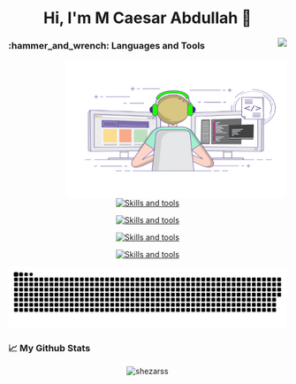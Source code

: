 <h1 align="center">Hi, I'm M Caesar Abdullah 👋 </h1>
<img align="right" src="https://visitor-badge.laobi.icu/badge?page_id=shezars.shezarss&left_color=royalblue&right_color=black"  />

<h3 align="left">:hammer_and_wrench: Languages and Tools</h3>

<img align="right" height="250" width="400" src="https://raw.githubusercontent.com/mikonoid/mikonoid/main/images/gifs/coder3.gif" />

<p align="center">
  <a href="https://skillicons.dev">
    <img src="https://skillicons.dev/icons?i=html,css,jquery,js,ts" alt="Skills and tools"/>
  </a>
</p>
<p align="center">
  <a href="https://skillicons.dev">
    <img src="https://skillicons.dev/icons?i=nodejs,react,vue,nextjs" alt="Skills and tools"/>
  </a>
</p>
<p align="center">
  <a href="https://skillicons.dev">
    <img src="https://skillicons.dev/icons?i=php,laravel,go,express,mysql,postgres,mongodb" alt="Skills and tools"/>
  </a>
</p>
<p align="center">
  <a href="https://skillicons.dev">
    <img src="https://skillicons.dev/icons?i=git,github,gitlab,nginx,docker,linux,ubuntu" alt="Skills and tools"/>
  </a>
</p>

![GitHub Snake](https://raw.githubusercontent.com/OfficialCodeVoyage/OfficialCodeVoyage/refs/heads/output/github-snake-dark.svg)

<h3 align="left">📈 My Github Stats</h3>

<p align="center"> <img src="https://github-readme-stats.vercel.app/api?username=shezarss&show_icons=true&theme=gotham" alt="shezarss" />

